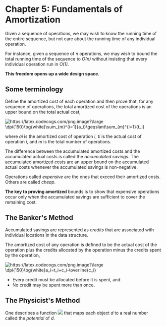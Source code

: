 # Chapter 5: Fundamentals of Amortization

Given a sequence of operations, we may wish to know the running time of the
entire sequence, but not care about the running time of any individual
operation.

For instance, given a sequence of _n_ operations, we may wish to bound the
total running time of the sequence to _O(n)_ without insisting that every
individual operation run in _O(1)_.

**This freedom opens up a wide design space.**

## Some terminology

Define the amortized cost of each operation and then prove that,
for any sequence of operations, the total amortized cost of the operations
is an upper bound on the total actual cost,

<img src="https://latex.codecogs.com/png.image?\large&space;\dpi{150}\bg{white}\sum_{m}^{i=1}{a_i}\geqslant\sum_{m}^{i=1}{t_i}" title="https://latex.codecogs.com/png.image?\large \dpi{150}\bg{white}\sum_{m}^{i=1}{a_i}\geqslant\sum_{m}^{i=1}{t_i}" />

where _ai_ is the amortized cost of operation _i_, _ti_ is the actual
cost of operation _i_, and _m_ is the total number of operations.

The difference between the accumulated amortized costs and the accumulated
actual costs is called the _accumulated savings_. The accumulated amortized
costs are an upper bound on the accumulated actual costs whenever the
accumulated savings is non-negative.

Operations called _expensive_ are the ones that exceed their amortized costs.
Others are called _cheap_.

**The key to proving amortized** bounds is to show that expensive operations
occur only when the accumulated savings are sufficient to cover the remaining
cost.

## The Banker's Method

Accumulated savings are represented as _credits_ that are associated with
individual locations in the data structure.

The amortized cost of any operation is defined to be the actual cost of
the operation plus the credits allocated by the operation minus
the credits spent by the operation,

<img src="https://latex.codecogs.com/png.image?\large&space;\dpi{150}\bg{white}a_i=t_i&plus;c_i-\overline{c_i}" title="https://latex.codecogs.com/png.image?\large \dpi{150}\bg{white}a_i=t_i+c_i-\overline{c_i}" />

- Every credit must be allocated before it is spent, and
- No credit may be spent more than once.

## The Physicist's Method

One describes a function ![][1] that maps each object _d_ to a real number
called the _potential_ of _d_.

[1]: phi.png
